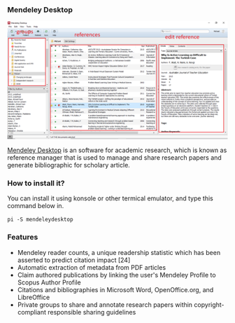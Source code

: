 ### Mendeley Desktop

![Image](/public/Images/mendeleydesktop.png)

[Mendeley Desktop](https://www.mendeley.com) is an software for academic research, which is known as reference manager that is used to manage and share research papers and generate bibliographic for scholary article.

### How to install it?
You can install it using konsole or other termical emulator, and type this command below in.
```
pi -S mendeleydesktop
```
### Features
- Mendeley reader counts, a unique readership statistic which has been asserted to predict citation impact [24]
- Automatic extraction of metadata from PDF articles
- Claim authored publications by linking the user's Mendeley Profile to Scopus Author Profile
- Citations and bibliographies in Microsoft Word, OpenOffice.org, and LibreOffice
- Private groups to share and annotate research papers within copyright-compliant responsible sharing guidelines